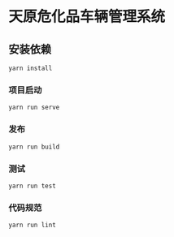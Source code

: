 # 天原危化品车辆管理系统

## 安装依赖
```
yarn install
```

### 项目启动
```
yarn run serve
```

### 发布
```
yarn run build
```

### 测试
```
yarn run test
```

### 代码规范
```
yarn run lint
```

